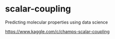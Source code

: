 # scalar-coupling
Predicting molecular properties using data science

https://www.kaggle.com/c/champs-scalar-coupling
